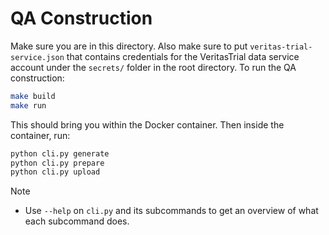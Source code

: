 # QA Construction

Make sure you are in this directory. Also make sure to put `veritas-trial-service.json` that contains credentials for the VeritasTrial data service account under the `secrets/` folder in the root directory. To run the QA construction:

```bash
make build
make run
```

This should bring you within the Docker container. Then inside the container, run:

```bash
python cli.py generate
python cli.py prepare
python cli.py upload
```

> [!NOTE]
> - Use `--help` on `cli.py` and its subcommands to get an overview of what each subcommand does.

